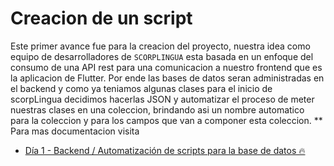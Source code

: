 # Creacion de un script
Este primer avance fue para la creacion del proyecto, nuestra idea como equipo de desarrolladores de ``` SCORPLINGUA ``` esta basada en un enfoque del consumo de una API rest para una comunicacion a nuestro frontend que es la aplicacion de Flutter.
Por ende las bases de datos seran administradas en el backend y como ya teniamos algunas clases para el inicio de scorpLingua decidimos hacerlas JSON y automatizar el proceso de meter nuestras clases en una coleccion, brindando asi un nombre automatico para la coleccion y para los campos que van a componer esta coleccion.
** Para mas documentacion visita 

- [Día 1 - Backend / Automatización de scripts para la base de datos 🔥](./../backend/firebaseScripts/README.md)